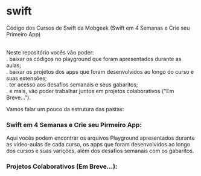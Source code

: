 # swift
Código dos Cursos de Swift da Mobgeek (Swift em 4 Semanas e Crie seu Primeiro App)

<br>Neste repositório vocês vão poder:<br>
. baixar os códigos no playground que foram apresentados durante as aulas;<br>
. baixar os projetos dos apps que foram desenvolvidos ao longo do curso e suas extensões;<br>
. ter acesso aos desafios semanais e seus gabaritos;<br>
. e mais, vão poder trabalhar juntos em projetos colaborativos ("Em Breve...").

Vamos falar um pouco da estrutura das pastas:

### Swift em 4 Semanas e Crie seu Pirmeiro App:

Aqui vocês podem encontrar os arquivos Playground apresentados durante as vídeo-aulas de cada curso, os apps que foram desenvolvidos ao longo dos cursos e suas varições, além dos desafios semanais com os gabaritos.

### Projetos Colaborativos (Em Breve...):




